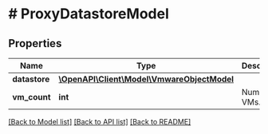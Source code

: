 # # ProxyDatastoreModel

## Properties

Name | Type | Description | Notes
------------ | ------------- | ------------- | -------------
**datastore** | [**\OpenAPI\Client\Model\VmwareObjectModel**](VmwareObjectModel.md) |  | [optional]
**vm_count** | **int** | Number of VMs. | [optional]

[[Back to Model list]](../../README.md#models) [[Back to API list]](../../README.md#endpoints) [[Back to README]](../../README.md)
